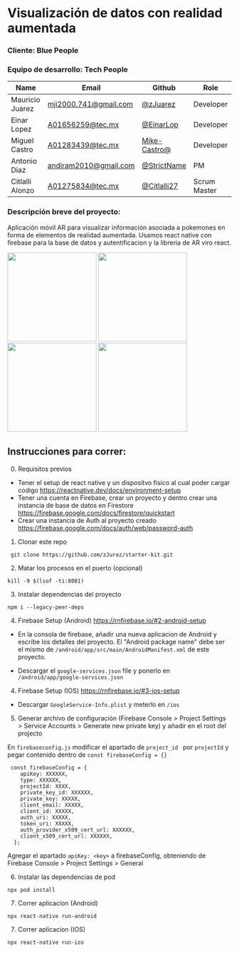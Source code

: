# Visualización de datos con realidad aumentada

### Cliente: Blue People

### Equipo de desarrollo: Tech People

| Name                    | Email                                                               | Github                                                       | Role      |
| ----------------------- | ------------------------------------------------------------------- | ------------------------------------------------------------ | --------- |
| Mauricio Juarez | [mji2000.741@gmail.com](mailto:mji2000.741@gmail.com)                       | [@zJuarez](https://github.com/<Juarez)                         | Developer |
| Einar Lopez   | [A01656259@tec.mx](mailto:A01656259@tec.mx)         | [@EinarLop](https://github.com/EinarLop)       |  Developer |
| Miguel Castro  | [A01283439@tec.mx](mailto:A01283439@tec.mx)         | [Mike-Castro@](https://github.com/Mike-Castro)                   | Developer |
| Antonio Diaz  | [andiram2010@gmail.com](mailto:andiram2010@gmail.com@gmail.com)         | [@StrictName](https://github.com/StrictName)                   | PM |
| Citlalli Alonzo  | [A01275834@tec.mx](mailto:A01275834@tec.mx)         | [@Citlalli27](https://github.com/Citlalli27)                   | Scrum Master |

### Descripción breve del proyecto:

Aplicación móvil AR para visualizar información asociada a pokemones en forma de elementos de realidad aumentada. Usamos react native con firebase para la base de datos y autentificacion y la libreria de AR viro react.

<img src="https://github.com/zJuarez/starter-kit/assets/44931871/14915a8a-629f-4b1e-84cf-a94018357576" width = "200"/>
<img src="https://github.com/zJuarez/starter-kit/assets/44931871/0d34a4cf-f39c-4ce9-b945-d16ba8c86d5f" width = "200"/>
<img src="https://github.com/zJuarez/starter-kit/assets/44931871/218db3bd-c0b0-45d4-8edf-28974e74a783" width ="200" />

<img src="https://github.com/zJuarez/starter-kit/assets/44931871/2bb099b3-c36b-4306-b0f0-d2960aefed74" width = "200"/>


## Instrucciones para correr:

0. Requisitos previos
- Tener el setup de react native y un dispositvo fisico al cual poder cargar codigo https://reactnative.dev/docs/environment-setup
- Tener una cuenta en Firebase, crear un proyecto y dentro crear una instancia de base de datos en Firestore  https://firebase.google.com/docs/firestore/quickstart
- Crear una instancia de Auth al proyecto creado https://firebase.google.com/docs/auth/web/password-auth

1. Clonar este repo

```
 git clone https://github.com/zJurez/starter-kit.git
```

2. Matar los procesos en el puerto (opcional)

```
kill -9 $(lsof -ti:8081)
```

3. Instalar dependencias del proyecto

```
npm i --legacy-peer-deps
```

4. Firebase Setup (Android) https://rnfirebase.io/#2-android-setup

- En la consola de firebase, añadir una nueva aplicacion de Android y escribe los detalles del proyecto. El "Android package name" debe ser el mismo de 
`/android/app/src/main/AndroidManifest.xml` de este proyecto.

- Descargar el `google-services.json` file y ponerlo en `/android/app/google-services.json`

4. Firebase Setup (IOS) https://rnfirebase.io/#3-ios-setup

- Descargar `GoogleService-Info.plist` y meterlo en `/ios`


5. Generar archivo de configuración (Firebase Console > Project Settings > Service Accounts > Generate new private key) y añadir en el root del projecto


En `firebaseconfig.js` modificar el apartado de ```project_id ``` por ```projectId```  y pegar contenido dentro de ``` const firebaseConfig = {} ```

```
 const firebaseConfig = {
    apiKey: XXXXXX,
    type: XXXXXX,
    projectId: XXXX,
    private_key_id: XXXXXX,
    private_key: XXXXX,
    client_email: XXXXX,
    client_id: XXXXX,
    auth_uri: XXXXX,
    token_uri: XXXXX,
    auth_provider_x509_cert_url: XXXXXX,
    client_x509_cert_url: XXXXXX,
  };
```

Agregar el apartado ```apiKey: <key>``` a firebaseConfig, obteniendo <key> de Firebase Console > Project Settings > General

6. Instalar las dependencias de pod

```
npx pod install
```

7. Correr aplicacion (Android)

```
npx react-native run-android
```

7. Correr aplicacion (IOS)

```
npx react-native run-ios
```
